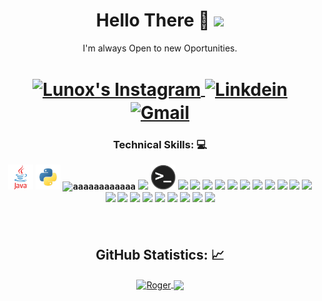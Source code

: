 
<!-- Title -->
<h1 align="center">Hello There 👋
  <img src="https://raw.githubusercontent.com/iampavangandhi/iampavangandhi/master/gifs/Hi.gif" 
       width="30px">
  </h2></h1>


<!-- Quote -->
<p align="center">I'm always Open to new Oportunities.
  
  <!-- Social Network -->
<h1 align="center">
  
  <a href="https://www.instagram.com/rogeralbp/">
  <img align="center" 
       alt="Lunox's Instagram" 
       width="22px" 
       src="https://user-images.githubusercontent.com/55005374/103146167-0b04ac00-470b-11eb-84fc-db4b7299e4ef.png" />
  </a>
  
<a href="https://www.linkedin.com/in/rogeralbp/">
  <img align="center" 
       alt="Linkdein" 
       width="22px" 
       src="https://user-images.githubusercontent.com/55005374/103146171-312a4c00-470b-11eb-8839-992580bb8206.png" />
  </a>
  
<a href="mailto:roportaperez@gmail.com@gmail.com">
  <img align="center" 
       alt="Gmail" 
       width="22px" 
       src="https://user-images.githubusercontent.com/55005374/103146250-0d1b3a80-470c-11eb-8ead-a92232d45d6e.png" />
  </a>
</h1>



<!-- Background -->

<!-- Technical Skills -->
<p><H3 align="center"><strong> Technical Skills: 💻 </strong></p>
  
 
  <code><img height="40" src="https://raw.githubusercontent.com/devicons/devicon/master/icons/java/java-original-wordmark.svg"></code><!-- JAVA -->
  <code><img height="40" src="https://raw.githubusercontent.com/github/explore/80688e429a7d4ef2fca1e82350fe8e3517d3494d/topics/python/python.png"></code><!-- python -->
  <code><img height="40" src="https://user-images.githubusercontent.com/55005374/103146298-d98ce000-470c-11eb-973d-3ff9e1b90561.png" title= "aaaaaaaaaaaa"></code><!-- JavaScipt -->
  <code><img height="40" src="https://user-images.githubusercontent.com/55005374/103146335-3d170d80-470d-11eb-9fce-ff775c77b96b.png"></code><!-- HTML -->
  <code><img height="40" src="https://raw.githubusercontent.com/github/explore/80688e429a7d4ef2fca1e82350fe8e3517d3494d/topics/terminal/terminal.png"></code><!-- CLI -->
  <code><img height="40" src="https://user-images.githubusercontent.com/31899798/133864114-58fd1e04-e032-40f9-81d3-17f1aef6a501.png"></code><!-- GIT -->
  <code><img height="40" src="https://user-images.githubusercontent.com/55005374/95686705-d9c11900-0bbc-11eb-87f5-a149b86cde5a.png"></code><!-- S.O's -->
  <code><img height="40" src="https://user-images.githubusercontent.com/55005374/95686779-5fdd5f80-0bbd-11eb-9a0b-8eb90d565518.png"></code><!-- SQL Server -->
  <code><img height="40" src="https://user-images.githubusercontent.com/55005374/100187906-b7eecd80-2eae-11eb-8074-b65db8dfaecb.png"></code><!-- VS Code -->
  <code><img height="40" src="https://user-images.githubusercontent.com/55005374/95688875-5dcdcd80-0bca-11eb-8915-b3cf9791ca3c.png"></code><!-- Office -->
  <code><img height="40" src="https://user-images.githubusercontent.com/31899798/133864768-e6772f15-90c6-4f39-a6d2-d3c402dde726.png"></code><!-- MongoDB -->
  <code><img height="40" src="https://user-images.githubusercontent.com/31899798/133865181-7b87336d-b9cd-4de9-9a3f-7cf71fc112c5.png"></code><!-- Postgresql -->
  <code><img height="40" src="https://user-images.githubusercontent.com/31899798/133865192-02c77170-8dcc-424e-b2e4-92e6207ac2be.png"></code><!-- MySQL -->
  <code><img height="40" src="https://user-images.githubusercontent.com/31899798/133864856-07a5ce26-7f15-4938-b717-8e9c220c6cf7.png"></code><!-- c# -->
  <code><img height="40" src="https://user-images.githubusercontent.com/31899798/133864889-dc78f836-7d0c-467a-87fd-212462779f3a.png"></code><!-- GraphQL -->
  <code><img height="40" src="https://user-images.githubusercontent.com/31899798/133865042-d377bba9-a57c-40ad-acfa-35a31ef09871.png"></code><!-- Heroku -->
  <code><img height="40" src="https://user-images.githubusercontent.com/31899798/133865065-2649c210-2020-4f8a-a79d-10905158f5cb.png"></code><!-- PHP -->
  <code><img height="40" src="https://user-images.githubusercontent.com/31899798/133865082-059b2ffa-f35f-48ae-831f-54b69dbea8cd.png"></code><!-- ASP.net -->
  <code><img height="40" src="https://user-images.githubusercontent.com/31899798/133865461-632ae229-f021-432f-b6b9-877c9e334a38.png"></code><!-- Node.js -->
  <code><img height="40" src="https://user-images.githubusercontent.com/31899798/133865475-6a5b8a70-c06a-40c2-8796-39e54a2a09ce.png"></code><!-- CSS -->
  <code><img height="40" src="https://user-images.githubusercontent.com/31899798/133865488-34da6c18-18e8-41e1-a8de-3c72c3cfd5fe.png"></code><!-- Angular -->
  <code><img height="40" src="https://user-images.githubusercontent.com/31899798/133865549-5fd7d2cb-bb42-43f9-93e3-adaa68b71956.png"></code><!-- Laravel -->
  <code><img height="40" src="https://user-images.githubusercontent.com/31899798/133865512-a37413b7-9187-4140-b470-13a36fd75efa.png"></code><!-- Vue.js -->
  <code><img height="40" src="https://user-images.githubusercontent.com/31899798/133865364-8eefec76-f2c3-43cf-bb9a-7635a21285c5.png"></code><!-- Agile -->
  <code><img height="40" src="https://user-images.githubusercontent.com/31899798/133865327-cd5f0b56-56bc-4c8a-a8d9-c93f617c1b55.png"></code><!-- Jira -->

  </p>
  
&nbsp;

<!-- GitHub Stats -->
<H2 align="center"><strong>GitHub Statistics: 📈
  </strong>
</H2>
    <p align="center">
      <div align="center">
    </p>
    
<a href="https://github.com/rogeralbp?tab=repositories">
  <img align="center" 
       src="https://github-readme-stats.vercel.app/api/top-langs/?username=rogeralbp&layout=compact&show_icons=true&title_color=81a1c0&icon_color=79ff97&text_color=d5dbe6&bg_color=2e3440" 
       alt='Roger' favorite languages" />
</a>
  
<a href="https://github.com/rogeralbp">
  <img align="center"
       src="https://github-readme-stats.vercel.app/api?username=rogeralbp&show_icons=true&hide=contribs,prs&cache_seconds=86400&theme=nord" />
</a>



